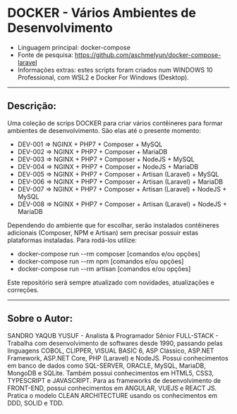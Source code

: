 # DOCKER - Vários Ambientes de Desenvolvimento

* Linguagem principal: docker-compose
* Fonte de pesquisa: https://github.com/aschmelyun/docker-compose-laravel
* Informações extras: estes scripts foram criados num WINDOWS 10 Professional, com WSL2 e Docker For Windows (Desktop).

----

## Descrição:

Uma coleção de scrips DOCKER para criar vários contêineres para formar ambientes de desenvolvimento. São elas até o presente momento:

* DEV-001 => NGINX + PHP7 + Composer + MySQL
* DEV-002 => NGINX + PHP7 + Composer + MariaDB
* DEV-003 => NGINX + PHP7 + Composer + NodeJS + MySQL
* DEV-004 => NGINX + PHP7 + Composer + NodeJS + MariaDB
* DEV-005 => NGINX + PHP7 + Composer + Artisan (Laravel) + MySQL
* DEV-006 => NGINX + PHP7 + Composer + Artisan (Laravel) + MariaDB
* DEV-007 => NGINX + PHP7 + Composer + Artisan (Laravel) + NodeJS + MySQL
* DEV-008 => NGINX + PHP7 + Composer + Artisan (Laravel) + NodeJS + MariaDB

Dependendo do ambiente que for escolhar, serão instalados contêineres adicionais (Composer, NPM e Artisan) sem precisar possuir estas plataformas instaladas. Para rodá-los utilize:

* docker-compose run --rm composer [comandos e/ou opções]
* docker-compose run --rm npm [comandos e/ou opções]
* docker-compose run --rm artisan [comandos e/ou opções]

Este repositório será sempre atualizado com novidades, atualizações e correções.

----

## Sobre o Autor:

SANDRO YAQUB YUSUF - Analista & Programador Sênior FULL-STACK - Trabalha com desenvolvimento de softwares desde 1990, passando pelas linguagens COBOL, CLIPPER, VISUAL BASIC 6, ASP Clássico, ASP.NET Framework, ASP.NET Core, PHP (Laravel) e NodeJS. Possui conhecimentos em banco de dados como SQL-SERVER, ORACLE, MySQL, MariaDB, MongoDB e SQLite. Também possui conhecimentos em HTML5, CSS3, TYPESCRIPT e JAVASCRIPT. Para as frameworks de desenvolvimento de FRONT-END, possui conhecimentos em ANGULAR, VUEJS e REACT JS. Pratica o modelo CLEAN ARCHITECTURE usando os conhecimentos em DDD, SOLID e TDD.
